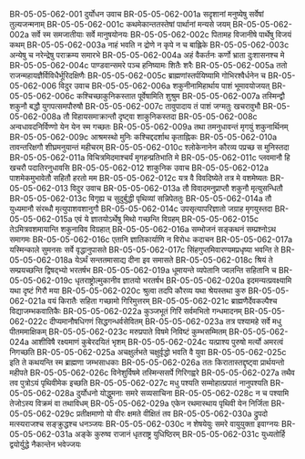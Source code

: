 BR-05-05-062-001	दुर्योधन उवाच
BR-05-05-062-001a	सदृशानां मनुष्येषु सर्वेषां तुल्यजन्मनाम्
BR-05-05-062-001c	कथमेकान्ततस्तेषां पार्थानां मन्यसे जयम्
BR-05-05-062-002a	सर्वे स्म समजातीयाः सर्वे मानुषयोनयः
BR-05-05-062-002c	पितामह विजानीषे पार्थेषु विजयं कथम्
BR-05-05-062-003a	नाहं भवति न द्रोणे न कृपे न च बाह्लिके
BR-05-05-062-003c	अन्येषु च नरेन्द्रेषु पराक्रम्य समारभे
BR-05-05-062-004a	अहं वैकर्तनः कर्णो भ्राता दुःशासनश्च मे
BR-05-05-062-004c	पाण्डवान्समरे पञ्च हनिष्यामः शितैः शरैः
BR-05-05-062-005a	ततो राजन्महायज्ञैर्विविधैर्भूरिदक्षिणैः
BR-05-05-062-005c	ब्राह्मणांस्तर्पयिष्यामि गोभिरश्वैर्धनेन च
BR-05-05-062-006	विदुर उवाच
BR-05-05-062-006a	शकुनीनामिहार्थाय पाशं भूमावयोजयत्
BR-05-05-062-006c	कश्चिच्छाकुनिकस्तात पूर्वेषामिति शुश्रुम
BR-05-05-062-007a	तस्मिन्द्वौ शकुनौ बद्धौ युगपत्समपौरुषौ
BR-05-05-062-007c	तावुपादाय तं पाशं जग्मतुः खचरावुभौ
BR-05-05-062-008a	तौ विहायसमाक्रान्तौ दृष्ट्वा शाकुनिकस्तदा
BR-05-05-062-008c	अन्वधावदनिर्विण्णो येन येन स्म गच्छतः
BR-05-05-062-009a	तथा तमनुधावन्तं मृगयुं शकुनार्थिनम्
BR-05-05-062-009c	आश्रमस्थो मुनिः कश्चिद्ददर्शाथ कृताह्निकः
BR-05-05-062-010a	तावन्तरिक्षगौ शीघ्रमनुयान्तं महीचरम्
BR-05-05-062-010c	श्लोकेनानेन कौरव्य पप्रच्छ स मुनिस्तदा
BR-05-05-062-011a	विचित्रमिदमाश्चर्यं मृगहन्प्रतिभाति मे
BR-05-05-062-011c	प्लवमानौ हि खचरौ पदातिरनुधावसि
BR-05-05-062-012	शाकुनिक उवाच
BR-05-05-062-012a	पाशमेकमुभावेतौ सहितौ हरतो मम
BR-05-05-062-012c	यत्र वै विवदिष्येते तत्र मे वशमेष्यतः
BR-05-05-062-013	विदुर उवाच
BR-05-05-062-013a	तौ विवादमनुप्राप्तौ शकुनौ मृत्युसन्धितौ
BR-05-05-062-013c	विगृह्य च सुदुर्बुद्धी पृथिव्यां सन्निपेततुः
BR-05-05-062-014a	तौ युध्यमानौ संरब्धौ मृत्युपाशवशानुगौ
BR-05-05-062-014c	उपसृत्यापरिज्ञातो जग्राह मृगयुस्तदा
BR-05-05-062-015a	एवं ये ज्ञातयोऽर्थेषु मिथो गच्छन्ति विग्रहम्
BR-05-05-062-015c	तेऽमित्रवशमायान्ति शकुनाविव विग्रहात्
BR-05-05-062-016a	सम्भोजनं सङ्कथनं सम्प्रश्नोऽथ समागमः
BR-05-05-062-016c	एतानि ज्ञातिकार्याणि न विरोधः कदाचन
BR-05-05-062-017a	यस्मिन्काले सुमनसः सर्वे वृद्धानुपासते
BR-05-05-062-017c	सिंहगुप्तमिवारण्यमप्रधृष्या भवन्ति ते
BR-05-05-062-018a	येऽर्थं सन्ततमासाद्य दीना इव समासते
BR-05-05-062-018c	श्रियं ते सम्प्रयच्छन्ति द्विषद्भ्यो भरतर्षभ
BR-05-05-062-019a	धूमायन्ते व्यपेतानि ज्वलन्ति सहितानि च
BR-05-05-062-019c	धृतराष्ट्रोल्मुकानीव ज्ञातयो भरतर्षभ
BR-05-05-062-020a	इदमन्यत्प्रवक्ष्यामि यथा दृष्टं गिरौ मया
BR-05-05-062-020c	श्रुत्वा तदपि कौरव्य यथा श्रेयस्तथा कुरु
BR-05-05-062-021a	वयं किरातैः सहिता गच्छामो गिरिमुत्तरम्
BR-05-05-062-021c	ब्राह्मणैर्देवकल्पैश्च विद्याजम्भकवातिकैः
BR-05-05-062-022a	कुञ्जभूतं गिरिं सर्वमभितो गन्धमादनम्
BR-05-05-062-022c	दीप्यमानौषधिगणं सिद्धगन्धर्वसेवितम्
BR-05-05-062-023a	तत्र पश्यामहे सर्वे मधु पीतममाक्षिकम्
BR-05-05-062-023c	मरुप्रपाते विषमे निविष्टं कुम्भसम्मितम्
BR-05-05-062-024a	आशीविषै रक्ष्यमाणं कुबेरदयितं भृशम्
BR-05-05-062-024c	यत्प्राश्य पुरुषो मर्त्यो अमरत्वं निगच्छति
BR-05-05-062-025a	अचक्षुर्लभते चक्षुर्वृद्धो भवति वै युवा
BR-05-05-062-025c	इति ते कथयन्ति स्म ब्राह्मणा जम्भसाधकाः
BR-05-05-062-026a	ततः किरातास्तद्दृष्ट्वा प्रार्थयन्तो महीपते
BR-05-05-062-026c	विनेशुर्विषमे तस्मिन्ससर्पे गिरिगह्वरे
BR-05-05-062-027a	तथैव तव पुत्रोऽयं पृथिवीमेक इच्छति
BR-05-05-062-027c	मधु पश्यति सम्मोहात्प्रपातं नानुपश्यति
BR-05-05-062-028a	दुर्योधनो योद्धुमनाः समरे सव्यसाचिना
BR-05-05-062-028c	न च पश्यामि तेजोऽस्य विक्रमं वा तथाविधम्
BR-05-05-062-029a	एकेन रथमास्थाय पृथिवी येन निर्जिता
BR-05-05-062-029c	प्रतीक्षमाणो यो वीरः क्षमते वीक्षितं तव
BR-05-05-062-030a	द्रुपदो मत्स्यराजश्च सङ्क्रुद्धश्च धनञ्जयः
BR-05-05-062-030c	न शेषयेयुः समरे वायुयुक्ता इवाग्नयः
BR-05-05-062-031a	अङ्के कुरुष्व राजानं धृतराष्ट्र युधिष्ठिरम्
BR-05-05-062-031c	युध्यतोर्हि द्वयोर्युद्धे नैकान्तेन भवेज्जयः

